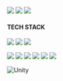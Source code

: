 
![](https://img.shields.io/badge/Discord-7289DA?style=for-the-badge&logo=discord&logoColor=white
) ![](https://img.shields.io/badge/GitHub-100000?style=for-the-badge&logo=github&logoColor=white
) ![](https://img.shields.io/badge/Notion-000000?style=for-the-badge&logo=notion&logoColor=white)

#### TECH STACK

![](https://img.shields.io/badge/Swift-FA7343?style=for-the-badge&logo=swift&logoColor=white
) ![](https://img.shields.io/badge/Xcode-007ACC?style=for-the-badge&logo=Xcode&logoColor=white
) ![](https://img.shields.io/badge/Visual_Studio_Code-0078D4?style=for-the-badge&logo=visual%20studio%20code&logoColor=white)

![](https://img.shields.io/badge/Python-14354C?style=for-the-badge&logo=python&logoColor=white
) ![](https://img.shields.io/badge/C-00599C?style=for-the-badge&logo=c&logoColor=white
) ![](https://img.shields.io/badge/JavaScript-F7DF1E?style=for-the-badge&logo=JavaScript&logoColor=white
) ![](https://img.shields.io/badge/Node.js-43853D?style=for-the-badge&logo=node.js&logoColor=white
) ![](https://img.shields.io/badge/MongoDB-4EA94B?style=for-the-badge&logo=mongodb&logoColor=white
) ![](https://img.shields.io/badge/Postman-FF6C37?style=for-the-badge&logo=postman&logoColor=white)


![Unity](https://img.shields.io/badge/unity-%23000000.svg?style=for-the-badge&logo=unity&logoColor=white)
